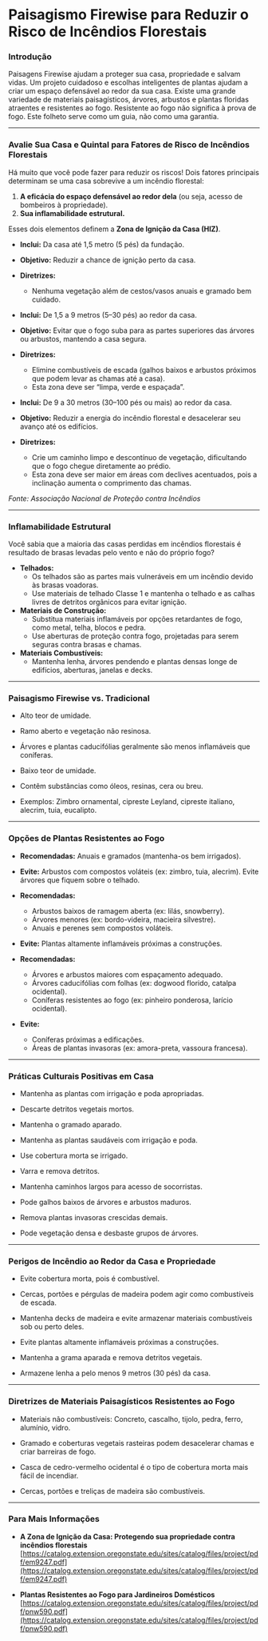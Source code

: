 # Paisagismo Firewise para Reduzir o Risco de Incêndios Florestais

### Introdução

Paisagens Firewise ajudam a proteger sua casa, propriedade e salvam vidas. Um projeto cuidadoso e escolhas inteligentes de plantas ajudam a criar um espaço defensável ao redor da sua casa. Existe uma grande variedade de materiais paisagísticos, árvores, arbustos e plantas floridas atraentes e resistentes ao fogo. Resistente ao fogo não significa à prova de fogo. Este folheto serve como um guia, não como uma garantia.

---

### Avalie Sua Casa e Quintal para Fatores de Risco de Incêndios Florestais

Há muito que você pode fazer para reduzir os riscos! Dois fatores principais determinam se uma casa sobrevive a um incêndio florestal:

1. **A eficácia do espaço defensável ao redor dela** (ou seja, acesso de bombeiros à propriedade).
2. **Sua inflamabilidade estrutural.**

Esses dois elementos definem a **Zona de Ignição da Casa (HIZ)**.


- **Inclui:** Da casa até 1,5 metro (5 pés) da fundação.
- **Objetivo:** Reduzir a chance de ignição perto da casa.
- **Diretrizes:**
  - Nenhuma vegetação além de cestos/vasos anuais e gramado bem cuidado.


- **Inclui:** De 1,5 a 9 metros (5–30 pés) ao redor da casa.
- **Objetivo:** Evitar que o fogo suba para as partes superiores das árvores ou arbustos, mantendo a casa segura.
- **Diretrizes:**
  - Elimine combustíveis de escada (galhos baixos e arbustos próximos que podem levar as chamas até a casa).
  - Esta zona deve ser “limpa, verde e espaçada”.


- **Inclui:** De 9 a 30 metros (30–100 pés ou mais) ao redor da casa.
- **Objetivo:** Reduzir a energia do incêndio florestal e desacelerar seu avanço até os edifícios.
- **Diretrizes:**
  - Crie um caminho limpo e descontínuo de vegetação, dificultando que o fogo chegue diretamente ao prédio.
  - Esta zona deve ser maior em áreas com declives acentuados, pois a inclinação aumenta o comprimento das chamas.

*Fonte: Associação Nacional de Proteção contra Incêndios*

---

### Inflamabilidade Estrutural

Você sabia que a maioria das casas perdidas em incêndios florestais é resultado de brasas levadas pelo vento e não do próprio fogo?


- **Telhados:**
  - Os telhados são as partes mais vulneráveis em um incêndio devido às brasas voadoras.
  - Use materiais de telhado Classe 1 e mantenha o telhado e as calhas livres de detritos orgânicos para evitar ignição.
- **Materiais de Construção:**
  - Substitua materiais inflamáveis por opções retardantes de fogo, como metal, telha, blocos e pedra.
  - Use aberturas de proteção contra fogo, projetadas para serem seguras contra brasas e chamas.
- **Materiais Combustíveis:**
  - Mantenha lenha, árvores pendendo e plantas densas longe de edifícios, aberturas, janelas e decks.

---

### Paisagismo Firewise vs. Tradicional


- Alto teor de umidade.
- Ramo aberto e vegetação não resinosa.
- Árvores e plantas caducifólias geralmente são menos inflamáveis que coníferas.


- Baixo teor de umidade.
- Contêm substâncias como óleos, resinas, cera ou breu.
- Exemplos: Zimbro ornamental, cipreste Leyland, cipreste italiano, alecrim, tuia, eucalipto.

---

### Opções de Plantas Resistentes ao Fogo


- **Recomendadas:** Anuais e gramados (mantenha-os bem irrigados).
- **Evite:** Arbustos com compostos voláteis (ex: zimbro, tuia, alecrim). Evite árvores que fiquem sobre o telhado.


- **Recomendadas:**
  - Arbustos baixos de ramagem aberta (ex: lilás, snowberry).
  - Árvores menores (ex: bordo-videira, macieira silvestre).
  - Anuais e perenes sem compostos voláteis.
- **Evite:** Plantas altamente inflamáveis próximas a construções.


- **Recomendadas:**
  - Árvores e arbustos maiores com espaçamento adequado.
  - Árvores caducifólias com folhas (ex: dogwood florido, catalpa ocidental).
  - Coníferas resistentes ao fogo (ex: pinheiro ponderosa, larício ocidental).
- **Evite:**
  - Coníferas próximas a edificações.
  - Áreas de plantas invasoras (ex: amora-preta, vassoura francesa).

---

### Práticas Culturais Positivas em Casa


- Mantenha as plantas com irrigação e poda apropriadas.
- Descarte detritos vegetais mortos.
- Mantenha o gramado aparado.


- Mantenha as plantas saudáveis com irrigação e poda.
- Use cobertura morta se irrigado.
- Varra e remova detritos.


- Mantenha caminhos largos para acesso de socorristas.
- Pode galhos baixos de árvores e arbustos maduros.
- Remova plantas invasoras crescidas demais.
- Pode vegetação densa e desbaste grupos de árvores.

---

### Perigos de Incêndio ao Redor da Casa e Propriedade


- Evite cobertura morta, pois é combustível.
- Cercas, portões e pérgulas de madeira podem agir como combustíveis de escada.
- Mantenha decks de madeira e evite armazenar materiais combustíveis sob ou perto deles.


- Evite plantas altamente inflamáveis próximas a construções.
- Mantenha a grama aparada e remova detritos vegetais.


- Armazene lenha a pelo menos 9 metros (30 pés) da casa.

---

### Diretrizes de Materiais Paisagísticos Resistentes ao Fogo


- Materiais não combustíveis: Concreto, cascalho, tijolo, pedra, ferro, alumínio, vidro.
- Gramado e coberturas vegetais rasteiras podem desacelerar chamas e criar barreiras de fogo.


- Casca de cedro-vermelho ocidental é o tipo de cobertura morta mais fácil de incendiar.
- Cercas, portões e treliças de madeira são combustíveis.

---

### Para Mais Informações

- **A Zona de Ignição da Casa: Protegendo sua propriedade contra incêndios florestais**  
  [https://catalog.extension.oregonstate.edu/sites/catalog/files/project/pdf/em9247.pdf](https://catalog.extension.oregonstate.edu/sites/catalog/files/project/pdf/em9247.pdf)

- **Plantas Resistentes ao Fogo para Jardineiros Domésticos**  
  [https://catalog.extension.oregonstate.edu/sites/catalog/files/project/pdf/pnw590.pdf](https://catalog.extension.oregonstate.edu/sites/catalog/files/project/pdf/pnw590.pdf)

